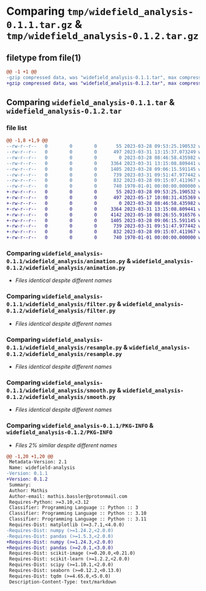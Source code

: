 # Comparing `tmp/widefield_analysis-0.1.1.tar.gz` & `tmp/widefield_analysis-0.1.2.tar.gz`

## filetype from file(1)

```diff
@@ -1 +1 @@
-gzip compressed data, was "widefield_analysis-0.1.1.tar", max compression
+gzip compressed data, was "widefield_analysis-0.1.2.tar", max compression
```

## Comparing `widefield_analysis-0.1.1.tar` & `widefield_analysis-0.1.2.tar`

### file list

```diff
@@ -1,8 +1,9 @@
--rw-r--r--   0        0        0       55 2023-03-28 09:53:25.190532 widefield_analysis-0.1.1/README.md
--rw-r--r--   0        0        0      497 2023-03-31 13:15:37.073249 widefield_analysis-0.1.1/pyproject.toml
--rw-r--r--   0        0        0        0 2023-03-28 08:46:58.435982 widefield_analysis-0.1.1/widefield_analysis/__init__.py
--rw-r--r--   0        0        0     3364 2023-03-31 13:15:08.809441 widefield_analysis-0.1.1/widefield_analysis/animation.py
--rw-r--r--   0        0        0     1405 2023-03-28 09:06:15.591145 widefield_analysis-0.1.1/widefield_analysis/filter.py
--rw-r--r--   0        0        0      739 2023-03-31 09:51:47.977442 widefield_analysis-0.1.1/widefield_analysis/resample.py
--rw-r--r--   0        0        0      832 2023-03-28 09:15:07.411967 widefield_analysis-0.1.1/widefield_analysis/smooth.py
--rw-r--r--   0        0        0      740 1970-01-01 00:00:00.000000 widefield_analysis-0.1.1/PKG-INFO
+-rw-r--r--   0        0        0       55 2023-03-28 09:53:25.190532 widefield_analysis-0.1.2/README.md
+-rw-r--r--   0        0        0      497 2023-05-17 10:08:31.435369 widefield_analysis-0.1.2/pyproject.toml
+-rw-r--r--   0        0        0        0 2023-03-28 08:46:58.435982 widefield_analysis-0.1.2/widefield_analysis/__init__.py
+-rw-r--r--   0        0        0     3364 2023-03-31 13:15:08.809441 widefield_analysis-0.1.2/widefield_analysis/animation.py
+-rw-r--r--   0        0        0     4142 2023-05-10 08:26:55.916576 widefield_analysis-0.1.2/widefield_analysis/files.py
+-rw-r--r--   0        0        0     1405 2023-03-28 09:06:15.591145 widefield_analysis-0.1.2/widefield_analysis/filter.py
+-rw-r--r--   0        0        0      739 2023-03-31 09:51:47.977442 widefield_analysis-0.1.2/widefield_analysis/resample.py
+-rw-r--r--   0        0        0      832 2023-03-28 09:15:07.411967 widefield_analysis-0.1.2/widefield_analysis/smooth.py
+-rw-r--r--   0        0        0      740 1970-01-01 00:00:00.000000 widefield_analysis-0.1.2/PKG-INFO
```

### Comparing `widefield_analysis-0.1.1/widefield_analysis/animation.py` & `widefield_analysis-0.1.2/widefield_analysis/animation.py`

 * *Files identical despite different names*

### Comparing `widefield_analysis-0.1.1/widefield_analysis/filter.py` & `widefield_analysis-0.1.2/widefield_analysis/filter.py`

 * *Files identical despite different names*

### Comparing `widefield_analysis-0.1.1/widefield_analysis/resample.py` & `widefield_analysis-0.1.2/widefield_analysis/resample.py`

 * *Files identical despite different names*

### Comparing `widefield_analysis-0.1.1/widefield_analysis/smooth.py` & `widefield_analysis-0.1.2/widefield_analysis/smooth.py`

 * *Files identical despite different names*

### Comparing `widefield_analysis-0.1.1/PKG-INFO` & `widefield_analysis-0.1.2/PKG-INFO`

 * *Files 2% similar despite different names*

```diff
@@ -1,20 +1,20 @@
 Metadata-Version: 2.1
 Name: widefield-analysis
-Version: 0.1.1
+Version: 0.1.2
 Summary: 
 Author: Mathis
 Author-email: mathis.bassler@protonmail.com
 Requires-Python: >=3.10,<3.12
 Classifier: Programming Language :: Python :: 3
 Classifier: Programming Language :: Python :: 3.10
 Classifier: Programming Language :: Python :: 3.11
 Requires-Dist: matplotlib (>=3.7.1,<4.0.0)
-Requires-Dist: numpy (>=1.24.2,<2.0.0)
-Requires-Dist: pandas (>=1.5.3,<2.0.0)
+Requires-Dist: numpy (>=1.24.3,<2.0.0)
+Requires-Dist: pandas (>=2.0.1,<3.0.0)
 Requires-Dist: scikit-image (>=0.20.0,<0.21.0)
 Requires-Dist: scikit-learn (>=1.2.2,<2.0.0)
 Requires-Dist: scipy (>=1.10.1,<2.0.0)
 Requires-Dist: seaborn (>=0.12.2,<0.13.0)
 Requires-Dist: tqdm (>=4.65.0,<5.0.0)
 Description-Content-Type: text/markdown
```

